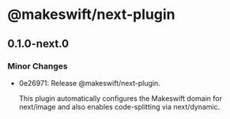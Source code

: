 # @makeswift/next-plugin

## 0.1.0-next.0

### Minor Changes

- 0e26971: Release @makeswift/next-plugin.

  This plugin automatically configures the Makeswift domain for next/image and also enables code-splitting via next/dynamic.
